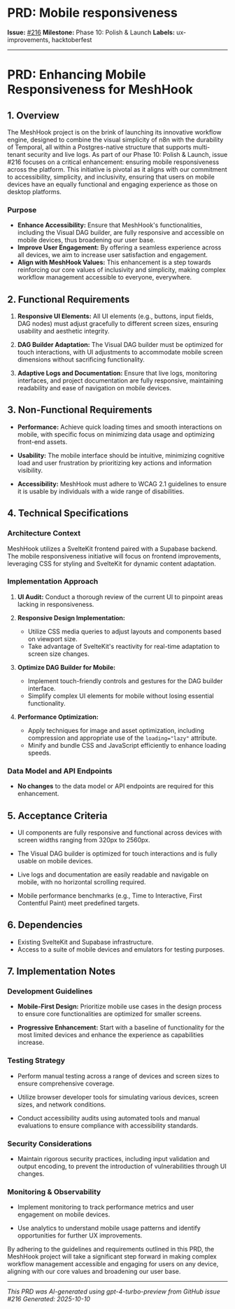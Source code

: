 # PRD: Mobile responsiveness

**Issue:** [#216](https://github.com/profullstack/meshhook/issues/216)
**Milestone:** Phase 10: Polish & Launch
**Labels:** ux-improvements, hacktoberfest

---

# PRD: Enhancing Mobile Responsiveness for MeshHook

## 1. Overview

The MeshHook project is on the brink of launching its innovative workflow engine, designed to combine the visual simplicity of n8n with the durability of Temporal, all within a Postgres-native structure that supports multi-tenant security and live logs. As part of our Phase 10: Polish & Launch, issue #216 focuses on a critical enhancement: ensuring mobile responsiveness across the platform. This initiative is pivotal as it aligns with our commitment to accessibility, simplicity, and inclusivity, ensuring that users on mobile devices have an equally functional and engaging experience as those on desktop platforms.

### Purpose

- **Enhance Accessibility:** Ensure that MeshHook's functionalities, including the Visual DAG builder, are fully responsive and accessible on mobile devices, thus broadening our user base.
- **Improve User Engagement:** By offering a seamless experience across all devices, we aim to increase user satisfaction and engagement.
- **Align with MeshHook Values:** This enhancement is a step towards reinforcing our core values of inclusivity and simplicity, making complex workflow management accessible to everyone, everywhere.

## 2. Functional Requirements

1. **Responsive UI Elements:** All UI elements (e.g., buttons, input fields, DAG nodes) must adjust gracefully to different screen sizes, ensuring usability and aesthetic integrity.
   
2. **DAG Builder Adaptation:** The Visual DAG builder must be optimized for touch interactions, with UI adjustments to accommodate mobile screen dimensions without sacrificing functionality.
   
3. **Adaptive Logs and Documentation:** Ensure that live logs, monitoring interfaces, and project documentation are fully responsive, maintaining readability and ease of navigation on mobile devices.

## 3. Non-Functional Requirements

- **Performance:** Achieve quick loading times and smooth interactions on mobile, with specific focus on minimizing data usage and optimizing front-end assets.
  
- **Usability:** The mobile interface should be intuitive, minimizing cognitive load and user frustration by prioritizing key actions and information visibility.
  
- **Accessibility:** MeshHook must adhere to WCAG 2.1 guidelines to ensure it is usable by individuals with a wide range of disabilities.

## 4. Technical Specifications

### Architecture Context

MeshHook utilizes a SvelteKit frontend paired with a Supabase backend. The mobile responsiveness initiative will focus on frontend improvements, leveraging CSS for styling and SvelteKit for dynamic content adaptation.

### Implementation Approach

1. **UI Audit:** Conduct a thorough review of the current UI to pinpoint areas lacking in responsiveness.
   
2. **Responsive Design Implementation:**
   - Utilize CSS media queries to adjust layouts and components based on viewport size.
   - Take advantage of SvelteKit's reactivity for real-time adaptation to screen size changes.
   
3. **Optimize DAG Builder for Mobile:**
   - Implement touch-friendly controls and gestures for the DAG builder interface.
   - Simplify complex UI elements for mobile without losing essential functionality.
   
4. **Performance Optimization:**
   - Apply techniques for image and asset optimization, including compression and appropriate use of the `loading="lazy"` attribute.
   - Minify and bundle CSS and JavaScript efficiently to enhance loading speeds.

### Data Model and API Endpoints

- **No changes** to the data model or API endpoints are required for this enhancement.

## 5. Acceptance Criteria

- UI components are fully responsive and functional across devices with screen widths ranging from 320px to 2560px.
  
- The Visual DAG builder is optimized for touch interactions and is fully usable on mobile devices.
  
- Live logs and documentation are easily readable and navigable on mobile, with no horizontal scrolling required.
  
- Mobile performance benchmarks (e.g., Time to Interactive, First Contentful Paint) meet predefined targets.

## 6. Dependencies

- Existing SvelteKit and Supabase infrastructure.
- Access to a suite of mobile devices and emulators for testing purposes.

## 7. Implementation Notes

### Development Guidelines

- **Mobile-First Design:** Prioritize mobile use cases in the design process to ensure core functionalities are optimized for smaller screens.
  
- **Progressive Enhancement:** Start with a baseline of functionality for the most limited devices and enhance the experience as capabilities increase.

### Testing Strategy

- Perform manual testing across a range of devices and screen sizes to ensure comprehensive coverage.
  
- Utilize browser developer tools for simulating various devices, screen sizes, and network conditions.
  
- Conduct accessibility audits using automated tools and manual evaluations to ensure compliance with accessibility standards.

### Security Considerations

- Maintain rigorous security practices, including input validation and output encoding, to prevent the introduction of vulnerabilities through UI changes.

### Monitoring & Observability

- Implement monitoring to track performance metrics and user engagement on mobile devices.
  
- Use analytics to understand mobile usage patterns and identify opportunities for further UX improvements.

By adhering to the guidelines and requirements outlined in this PRD, the MeshHook project will take a significant step forward in making complex workflow management accessible and engaging for users on any device, aligning with our core values and broadening our user base.

---

*This PRD was AI-generated using gpt-4-turbo-preview from GitHub issue #216*
*Generated: 2025-10-10*
